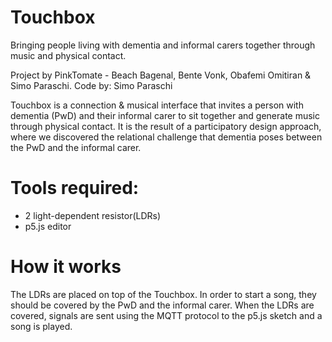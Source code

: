 # Touchbox
Bringing people living with dementia and informal carers together through music and physical contact.

Project by PinkTomate - Beach Bagenal, Bente Vonk, Obafemi Omitiran & Simo Paraschi. Code by: Simo Paraschi

Touchbox is a connection & musical interface that invites a person with dementia (PwD) and their informal carer to sit together and generate music through physical contact. It is the result of a participatory design approach, where we discovered the relational challenge that dementia poses between the PwD and the informal carer.

# Tools required:
- 2 light-dependent resistor(LDRs)
- p5.js editor

# How it works
The LDRs are placed on top of the Touchbox. In order to start a song, they should be covered by the PwD and the informal carer. When the LDRs are covered, signals are sent using the MQTT protocol to the p5.js sketch and a song is played.
